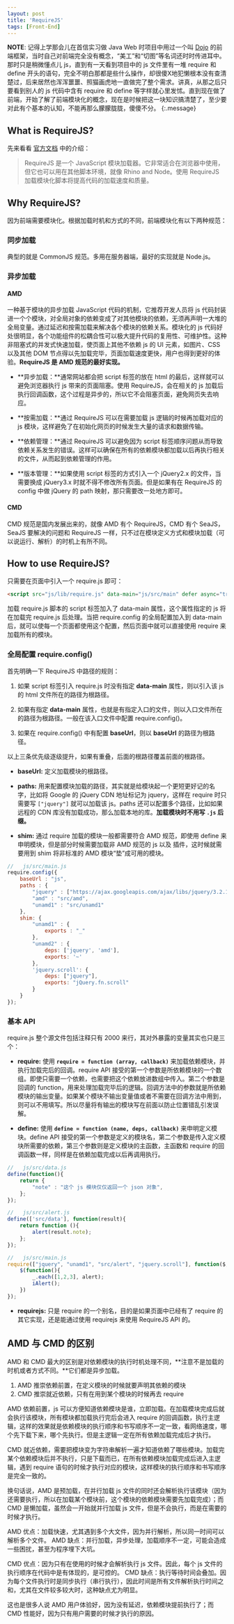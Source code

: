 ```yaml
---
layout: post
title: 'RequireJS'
tags: [Front-End]
---
```


**NOTE**: 记得上学那会儿在首信实习做 Java Web 时项目中用过一个叫 [Dojo](http://dojotoolkit.org/) 的前端框架，当时自己对前端完全没有概念，“美工”和“切图”等名词还时时传进耳中。那时只是稍微懂点儿 js，直到有一天看到项目中的 js 文件里有一堆 require 和 define 开头的语句，完全不明白那都是些什么操作，却很傻X地犯懒根本没有查清楚过，后来居然也浑浑噩噩、照猫画虎地一直做完了整个需求。讲真，从那之后只要看到别人的 js 代码中含有 require 和 define 等字样就心里发怵。直到现在做了前端，开始了解了前端模块化的概念，现在是时候把这一块知识搞清楚了，至少要对此有个基本的认知，不能再那么朦朦胧胧，傻傻不分。
{:.message}

## What is RequireJS?

先来看看 <a href="http://requirejs.org/" target="_blank">官方文档</a> 中的介绍：
> RequireJS 是一个 JavaScript 模块加载器。它非常适合在浏览器中使用，但它也可以用在其他脚本环境，就像 Rhino and Node。使用 RequireJS 加载模块化脚本将提高代码的加载速度和质量。

## Why RequireJS?

因为前端需要模块化。根据加载时机和方式的不同，前端模块化有以下两种规范：

### 同步加载

典型的就是 CommonJS 规范。多用在服务器端，最好的实现就是 Node.js。

### 异步加载

#### AMD

一种基于模块的异步加载 JavaScript 代码的机制，它推荐开发人员将 js 代码封装进一个个模块，对全局对象的依赖变成了对其他模块的依赖，无须再声明一大堆的全局变量。通过延迟和按需加载来解决各个模块的依赖关系。模块化的 js 代码好处很明显，各个功能组件的松耦合性可以极大提升代码的复用性、可维护性。这种非阻塞式的并发式快速加载，使页面上其他不依赖 js 的 UI 元素，如图片、CSS 以及其他 DOM 节点得以先加载完毕，页面加载速度更快，用户也得到更好的体验。**RequireJS 是 AMD 规范的最好实现。**

* **异步加载：**通常网站都会把 script 标签的放在 html 的最后，这样就可以避免浏览器执行 js 带来的页面阻塞。使用 RequireJS，会在相关的 js 加载后执行回调函数，这个过程是异步的，所以它不会阻塞页面，避免网页失去响应。

* **按需加载：**通过 RequireJS 可以在需要加载 js 逻辑的时候再加载对应的 js 模块，这样避免了在初始化网页的时候发生大量的请求和数据传输。

* **依赖管理：**通过 RequireJS 可以避免因为 script 标签顺序问题从而导致依赖关系发生的错误。这样可以确保在所有的依赖模块都加载以后再执行相关的文件，从而起到依赖管理的作用。

* **版本管理：**如果使用 script 标签的方式引入一个 jQuery2.x 的文件，当需要换成 jQuery3.x 时就不得不修改所有页面。但是如果有在 RequireJS 的 config 中做 jQuery 的 path 映射，那只需要改一处地方即可。

#### CMD

CMD 规范是国内发展出来的，就像 AMD 有个 RequireJS，CMD 有个 SeaJS，SeaJS 要解决的问题和  RequireJS 一样，只不过在模块定义方式和模块加载（可以说运行、解析）的时机上有所不同。

## How to use RequireJS?

只需要在页面中引入一个 require.js 即可：

```html
<script src="js/lib/require.js" data-main="js/src/main" defer async="true"></script>
```

加载 require.js 脚本的 script 标签加入了 data-main 属性，这个属性指定的 js 将在加载完 require.js 后处理。当把 require.config 的全局配置加入到 data-main 后，就可以使每一个页面都使用这个配置，然后页面中就可以直接使用 require 来加载所有的模块。

### 全局配置 require.config()

首先明确一下 RequireJS 中路径的规则：

1. 如果 script 标签引入 require.js 时没有指定 **data-main** 属性，则以引入该 js 的 html 文件所在的路径为根路径。

2. 如果有指定 **data-main** 属性，也就是有指定入口的文件，则以入口文件所在的路径为根路径。一般在该入口文件中配置 require.config()。

3. 如果在 require.config() 中有配置 **baseUrl**，则以 **baseUrl** 的路径为根路径。

以上三条优先级逐级提升，如果有重叠，后面的根路径覆盖前面的根路径。

* **baseUrl:** 定义加载模块的根路径。

* **paths:** 用来配置模块加载的路径，其实就是给模块起一个更短更好记的名字，比如将 Google 的 jQuery CDN 地址标记为 jquery，这样在 require 时只需要写 `["jquery"]` 就可以加载该 js。paths 还可以配置多个路径，比如如果远程的 CDN 库没有加载成功，那么加载本地的库。**加载模块时不用写  `.js` 后缀。**

* **shim:** 通过 require 加载的模块一般都需要符合 AMD 规范，即使用 define 来申明模块，但是部分时候需要加载非 AMD 规范的 js 以及 插件，这时候就需要用到 shim 将非标准的 AMD 模块“垫”成可用的模块。

```js
//   js/src/main.js
require.config({
    baseUrl : "js",
    paths : {
        "jquery" : ["https://ajax.googleapis.com/ajax/libs/jquery/3.2.1/jquery.min", "lib/jquery"],
        "amd" : "src/amd",
        "unamd1" : "src/unamd1"
    },
    shim: {
        "unamd1" : {
            exports : "_"
        },
        "unamd2" : {
            deps: ['jquery', 'amd'],
            exports: '~'
        },
        'jquery.scroll': {
            deps: ["jquery"],
            exports: "jQuery.fn.scroll"
        }
    }
});
```

### 基本 API

require.js 整个源文件包括注释只有 2000 来行，其对外暴露的变量其实也只是三个：

* **require:** 使用 **`require = function (array, callback)`** 来加载依赖模块，并执行加载完后的回调。require API 接受的第一个参数是所依赖模块的一个数组。即使只需要一个依赖，也需要把这个依赖放进数组中传入。第二个参数是回调的 function，用来处理加载完毕后的逻辑。回调方法中的参数就是所依赖模块的输出变量。如果某个模块不输出变量值或者不需要在回调方法中用到，则可以不用填写。所以尽量将有输出的模块写在前面以防止位置错乱引发误解。

* **define:** 使用 **`define = function (name, deps, callback)`** 来申明定义模块。define API 接受的第一个参数是定义的模块名，第二个参数是传入定义模块所需要的依赖，第三个参数则是定义模块的主函数，主函数和 require 的回调函数一样，同样是在依赖加载完成以后再调用执行。

```js
//   js/src/data.js
define(function(){
    return {
        "note" : "这个 js 模块仅仅返回一个 json 对象",
    };
});

//   js/src/alert.js
define(['src/data'], function(result){
    return function (){
        alert(result.note);
    };
});

//   js/src/main.js
require(["jquery", "unamd1", "src/alert", "jquery.scroll"], function($, _, iAlert){
    $(function(){
        _.each([1,2,3], alert);
        iAlert();
    })
});
```

* **requirejs:** 只是 require 的一个别名，目的是如果页面中已经有了 require 的其它实现，还是能通过使用 requirejs 来使用 RequireJS API 的。

## AMD 与 CMD 的区别

AMD 和 CMD 最大的区别是对依赖模块的执行时机处理不同，**注意不是加载的时机或者方式不同。**它们都是异步加载。

1. AMD 推崇依赖前置，在定义模块的时候就要声明其依赖的模块 
2. CMD 推崇就近依赖，只有在用到某个模块的时候再去 require

AMD 依赖前置，js 可以方便知道依赖模块是谁，立即加载。在加载模块完成后就会执行该模块，所有模块都加载执行完后会进入 require 的回调函数，执行主逻辑，这样的效果就是依赖模块的执行顺序和书写顺序不一定一致，看网络速度，哪个先下载下来，哪个先执行。但是主逻辑一定在所有依赖加载完成后才执行。

CMD 就近依赖，需要把模块变为字符串解析一遍才知道依赖了哪些模块。加载完某个依赖模块后并不执行，只是下载而已，在所有依赖模块加载完成后进入主逻辑，遇到 require 语句的时候才执行对应的模块，这样模块的执行顺序和书写顺序是完全一致的。

换句话说，AMD 是预加载，在并行加载 js 文件的同时还会解析执行该模块（因为还需要执行，所以在加载某个模块前，这个模块的依赖模块需要先加载完成）；而 CMD 是懒加载，虽然会一开始就并行加载 js 文件，但是不会执行，而是在需要的时候才执行。

AMD 优点：加载快速，尤其遇到多个大文件，因为并行解析，所以同一时间可以解析多个文件。
AMD 缺点：并行加载，异步处理，加载顺序不一定，可能会造成一些困扰，甚至为程序埋下大坑。

CMD 优点：因为只有在使用的时候才会解析执行 js 文件。因此，每个 js 文件的执行顺序在代码中是有体现的，是可控的。
CMD 缺点：执行等待时间会叠加。因为每个文件执行时是同步执行（串行执行），因此时间是所有文件解析执行时间之和，尤其在文件较多较大时，这种缺点尤为明显。

这也是很多人说 AMD 用户体验好，因为没有延迟，依赖模块提前执行了；而 CMD 性能好，因为只有用户需要的时候才执行的原因。